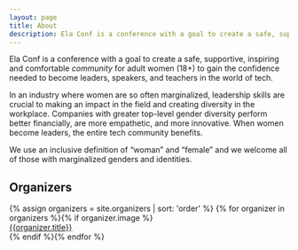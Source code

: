 ```yaml
---
layout: page
title: About
description: Ela Conf is a conference with a goal to create a safe, supportive, inspiring and comfortable _community_ for adult women (18+) to gain the confidence needed to become leaders, speakers, and teachers in the world of tech.
---
```


Ela Conf is a conference with a goal to create a safe, supportive, inspiring and comfortable _community_ for adult women (18+) to gain the confidence needed to become leaders, speakers, and teachers in the world of tech.

In an industry where women are so often marginalized, leadership skills are crucial to making an impact in the field and creating diversity in the workplace. Companies with greater top-level gender diversity perform better financially, are more empathetic, and more innovative. When women become leaders, the entire tech community benefits.

We use an inclusive definition of “woman” and “female” and we welcome all of those with marginalized genders and identities.

## Organizers

<div class="speakers">
  {% assign organizers = site.organizers | sort: 'order' %}
  {% for organizer in organizers %}{% if organizer.image %}
  <a href="{{site.baseurl}}{{organizer.url}}" class="speaker">
    <div class="speaker-img" style="background-image:url(/images/organizers/{{organizer.image}})">
    </div>
    <div class="speaker-name">{{organizer.title}}</div>
  </a>
  {% endif %}{% endfor %}
</div>
